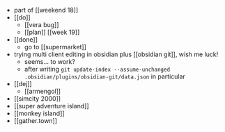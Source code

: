 - part of [[weekend 18]]
- [[do]]
	- [[vera bug]]
	- [[plan]] [[week 19]]
- [[done]]
	- go to [[supermarket]]
- trying multi client editing in obsidian plus [[obsidian git]], wish me luck!
	- seems... to work?	
	- after writing `git update-index --assume-unchanged .obsidian/plugins/obsidian-git/data.json` in particular
- [[dej]]
	- [[armengol]]
- [[simcity 2000]]
- [[super adventure island]]
- [[monkey island]]
- [[gather.town]]